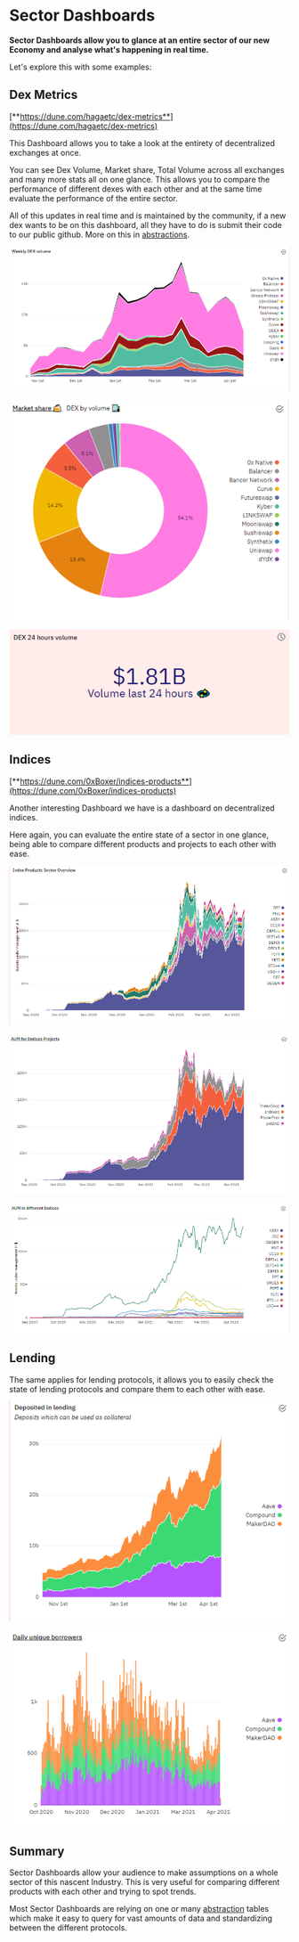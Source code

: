# Sector Dashboards

**Sector Dashboards allow you to glance at an entire sector of our new Economy and analyse what's happening in real time.**

Let's explore this with some examples:

## Dex Metrics

[**https://dune.com/hagaetc/dex-metrics**](https://dune.com/hagaetc/dex-metrics)

This Dashboard allows you to take a look at the entirety of decentralized exchanges at once.

You can see Dex Volume, Market share, Total Volume across all exchanges and many more stats all on one glance. This allows you to compare the performance of different dexes with each other and at the same time evaluate the performance of the entire sector.

All of this updates in real time and is maintained by the community, if a new dex wants to be on this dashboard, all they have to do is submit their code to our public github. More on this in [abstractions](../../data-tables/abstractions/).

![](<../../assets/image (65).png>)

![](<../../assets/image (11).png>)

![](<../../assets/image (70).png>)

## Indices

[**https://dune.com/0xBoxer/indices-products**](https://dune.com/0xBoxer/indices-products)

Another interesting Dashboard we have is a dashboard on decentralized indices.

Here again, you can evaluate the entire state of a sector in one glance, being able to compare different products and projects to each other with ease.

![](<../../assets/image (7).png>)

![](<../../assets/image (36).png>)

![](<../../assets/image (3).png>)

## Lending

The same applies for lending protocols, it allows you to easily check the state of lending protocols and compare them to each other with ease.

![](<../../assets/image (1).png>)

![](<../../assets/image (39).png>)

## Summary

Sector Dashboards allow your audience to make assumptions on a whole sector of this nascent Industry. This is very useful for comparing different products with each other and trying to spot trends.

Most Sector Dashboards are relying on one or many [abstraction](../../data-tables/abstractions/) tables which make it easy to query for vast amounts of data and standardizing between the different protocols.
